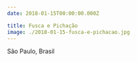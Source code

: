 ```yaml
---
date: 2018-01-15T00:00:00.000Z

title: Fusca e Pichação
image: ./2018-01-15-fusca-e-pichacao.jpg
---
```


São Paulo, Brasil
